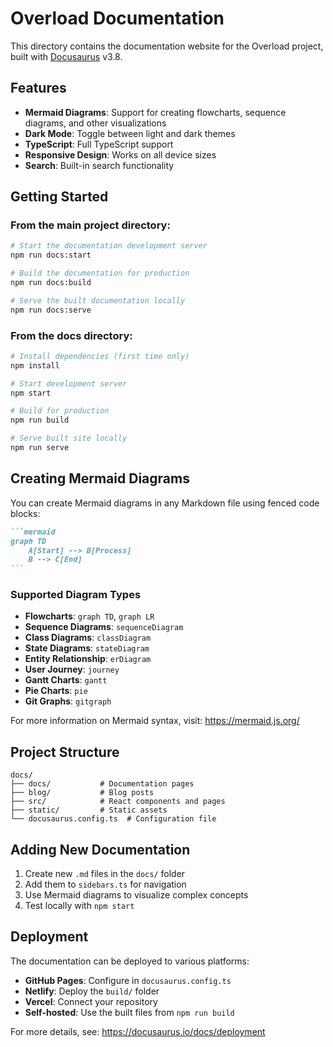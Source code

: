 # Overload Documentation

This directory contains the documentation website for the Overload project, built with [Docusaurus](https://docusaurus.io/) v3.8.

## Features

- **Mermaid Diagrams**: Support for creating flowcharts, sequence diagrams, and other visualizations
- **Dark Mode**: Toggle between light and dark themes
- **TypeScript**: Full TypeScript support
- **Responsive Design**: Works on all device sizes
- **Search**: Built-in search functionality

## Getting Started

### From the main project directory:

```bash
# Start the documentation development server
npm run docs:start

# Build the documentation for production
npm run docs:build

# Serve the built documentation locally
npm run docs:serve
```

### From the docs directory:

```bash
# Install dependencies (first time only)
npm install

# Start development server
npm start

# Build for production
npm run build

# Serve built site locally
npm run serve
```

## Creating Mermaid Diagrams

You can create Mermaid diagrams in any Markdown file using fenced code blocks:

````markdown
```mermaid
graph TD
    A[Start] --> B[Process]
    B --> C[End]
```
````

### Supported Diagram Types

- **Flowcharts**: `graph TD`, `graph LR`
- **Sequence Diagrams**: `sequenceDiagram`
- **Class Diagrams**: `classDiagram`
- **State Diagrams**: `stateDiagram`
- **Entity Relationship**: `erDiagram`
- **User Journey**: `journey`
- **Gantt Charts**: `gantt`
- **Pie Charts**: `pie`
- **Git Graphs**: `gitgraph`

For more information on Mermaid syntax, visit: https://mermaid.js.org/

## Project Structure

```
docs/
├── docs/           # Documentation pages
├── blog/           # Blog posts
├── src/            # React components and pages
├── static/         # Static assets
└── docusaurus.config.ts  # Configuration file
```

## Adding New Documentation

1. Create new `.md` files in the `docs/` folder
2. Add them to `sidebars.ts` for navigation
3. Use Mermaid diagrams to visualize complex concepts
4. Test locally with `npm start`

## Deployment

The documentation can be deployed to various platforms:

- **GitHub Pages**: Configure in `docusaurus.config.ts`
- **Netlify**: Deploy the `build/` folder
- **Vercel**: Connect your repository
- **Self-hosted**: Use the built files from `npm run build`

For more details, see: https://docusaurus.io/docs/deployment

